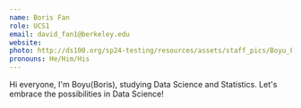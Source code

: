 ```yaml
---
name: Boris Fan
role: UCS1
email: david_fan1@berkeley.edu
website:
photo: http://ds100.org/sp24-testing/resources/assets/staff_pics/Boyu_Fan.png
pronouns: He/Him/His
---
```


Hi everyone, I'm Boyu(Boris), studying Data Science and Statistics. Let's embrace the possibilities in Data Science!
